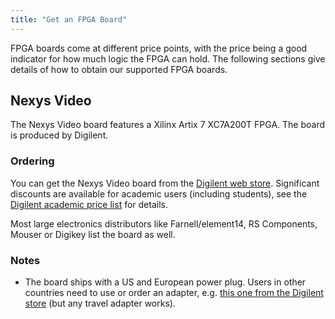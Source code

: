 ```yaml
---
title: "Get an FPGA Board"
---
```


FPGA boards come at different price points, with the price being a good indicator for how much logic the FPGA can hold.
The following sections give details of how to obtain our supported FPGA boards.

## Nexys Video

The Nexys Video board features a Xilinx Artix 7 XC7A200T FPGA.
The board is produced by Digilent.

### Ordering

You can get the Nexys Video board from the [Digilent web store](https://store.digilentinc.com/nexys-video-artix-7-fpga-trainer-board-for-multimedia-applications/).
Significant discounts are available for academic users (including students), see the [Digilent academic price list](https://reference.digilentinc.com/_media/sales-resources/academic_prices.pdf) for details.

Most large electronics distributors like Farnell/element14, RS Components, Mouser or Digikey list the board as well.

### Notes

* The board ships with a US and European power plug. Users in other countries need to use or order an adapter, e.g. [this one from the Digilent store](https://store.digilentinc.com/european-uk-wall-plug-adapter/) (but any travel adapter works).
